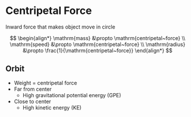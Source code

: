 # Centripetal Force

Inward force that makes object move in circle

$$
\begin{align*}
  \mathrm{mass} &\propto \mathrm{centripetal~force} \\
  \mathrm{speed} &\propto \mathrm{centripetal~force} \\
  \mathrm{radius} &\propto \frac{1}{\mathrm{centripetal~force}}
\end{align*}
$$

## Orbit

-   Weight = centripetal force
-   Far from center
    -   High gravitational potential energy (GPE)
-   Close to center
    -   High kinetic energy (KE)
